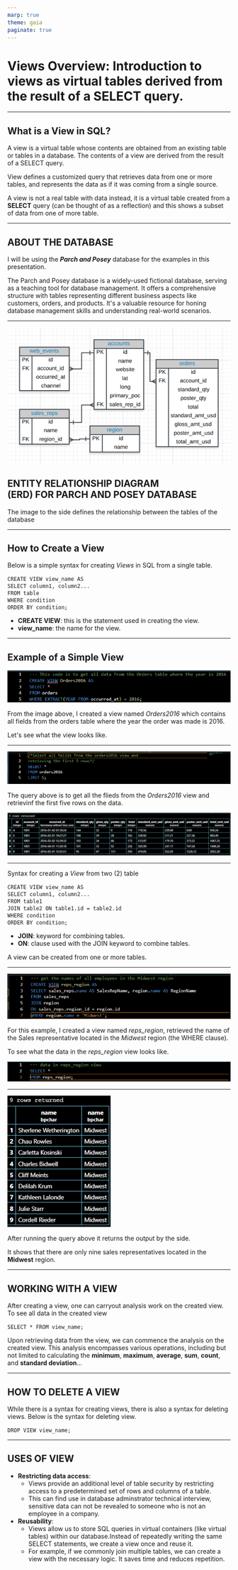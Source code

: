 ```yaml
---
marp: true
theme: gaia
paginate: true
---
```

<!-- _class: invert -->
# **Views Overview: Introduction to views as virtual tables derived from the result of a SELECT query.**

---
## **What is a View in SQL?**

A view is a virtual table whose contents are obtained from an existing table or tables in a database. The contents of a view are derived from the result of a SELECT query.

View defines a customized query that retrieves data from one or more tables, and represents the data as if it was coming from a single source.

A view is not a real table with data instead, it is a virtual table created from a **SELECT** query (can be thought of as a reflection) and this shows a subset of data from one of more table.

---
<!-- _class: invert -->
## **ABOUT THE DATABASE**

I will be using the ***Parch and Posey*** database for the examples in this presentation.

The Parch and Posey database is a widely-used fictional database, serving as a teaching tool for database management. It offers a comprehensive structure with tables representing different business aspects like customers, orders, and products. It's a valuable resource for honing database management skills and understanding real-world scenarios.


---

![bg width:660 height:600 right:50%](./Images/erd.png) 

## **ENTITY RELATIONSHIP DIAGRAM </br>(ERD) FOR PARCH AND POSEY DATABASE**

The image to the side defines the relationship between the tables of the database 

---

<!-- _class: invert -->
## **How to Create a View**

Below is a simple syntax for creating _Views_ in SQL from a single table.

```
CREATE VIEW view_name AS
SELECT column1, column2...
FROM table
WHERE condition
ORDER BY condition;
```
- **CREATE VIEW**: this is the statement used in creating the view.
- **view_name**: the name for the view.

---

## **Example of a Simple View**

![image width:1150](./Images/orders2016.png)

From the image above, I created a view named _Orders2016_ which contains all fields from the orders table where the year the order was made is 2016. 

Let's see what the view looks like.

---
<!-- _class: invert -->
![image width:1150](./Images/simplequery.png)

The query above is to get all the flieds from the _Orders2016_ view and retrievinf the first five rows on the data.

![image width:1150](./Images/simpleoutput.png)

---

Syntax for creating a _View_ from two (2) table

```
CREATE VIEW view_name AS
SELECT column1, column2...
FROM table1
JOIN table2 ON table1.id = table2.id
WHERE condition
ORDER BY condition;
```

- **JOIN**: keyword for combining tables.
- **ON**: clause used with the JOIN keyword to combine tables.

A view can be created from one or more tables.

---

<!-- _class: invert -->
![image width:1150 height:200](./Images/multipletab.png)

For this example, I created a view named _reps_region_, retrieved the name of the Sales representative located in the _Midwest_ region (the WHERE clause). 

To see what the data in the _reps_region_ view looks like.

![image width:1150](./Images/reps_region.png)

---

![bg right:45% height:600](./Images/multipleoutput.png)

After running the query above it returns the output by the side.

It shows that there are only nine sales representatives located in the **Midwest** region.

---
<!-- _class: invert -->
## **WORKING WITH A VIEW**

After creating a view, one can carryout analysis work on the created view. To see all data in the created view

```
SELECT * FROM view_name;
```

Upon retrieving data from the view, we can commence the analysis on the created view. This analysis encompasses various operations, including but not limited to calculating the **minimum**, **maximum**, **average**, **sum**, **count**, and **standard deviation**...

---

## **HOW TO DELETE A VIEW**
While there is a syntax for creating views, there is also a syntax for deleting views. Below is the syntax for deleting view.

```
DROP VIEW view_name;
```

---

## **USES OF VIEW**

- **Restricting data access**: 
    - Views provide an additional level of table security by restricting access to a predetermined set of rows and columns of a table.
    - This can find use in database adminstrator technical interview, sensitive data can not be revealed to someone who is not an employee in a company.
- **Reusability**:
    - Views allow us to store SQL queries in virtual containers (like virtual tables) within our database.Instead of repeatedly writing the same SELECT statements, we create a view once and reuse it.
    - For example, if we commonly join multiple tables, we can create a view with the necessary logic. It saves time and reduces repetition.